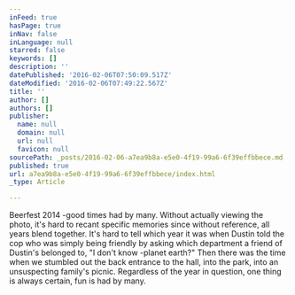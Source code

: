 ```yaml
---
inFeed: true
hasPage: true
inNav: false
inLanguage: null
starred: false
keywords: []
description: ''
datePublished: '2016-02-06T07:50:09.517Z'
dateModified: '2016-02-06T07:49:22.567Z'
title: ''
author: []
authors: []
publisher:
  name: null
  domain: null
  url: null
  favicon: null
sourcePath: _posts/2016-02-06-a7ea9b8a-e5e0-4f19-99a6-6f39effbbece.md
published: true
url: a7ea9b8a-e5e0-4f19-99a6-6f39effbbece/index.html
_type: Article

---
```

Beerfest 2014 -good times had by many. Without actually viewing the photo, it's hard to recant specific memories since without reference, all years blend together. It's hard to tell which year it was when Dustin told the cop who was simply being friendly by asking which department a friend of Dustin's belonged to, "I don't know -planet earth?" Then there was the time when we stumbled out the back entrance to the hall, into the park, into an unsuspecting family's picnic. Regardless of the year in question, one thing is always certain, fun is had by many.